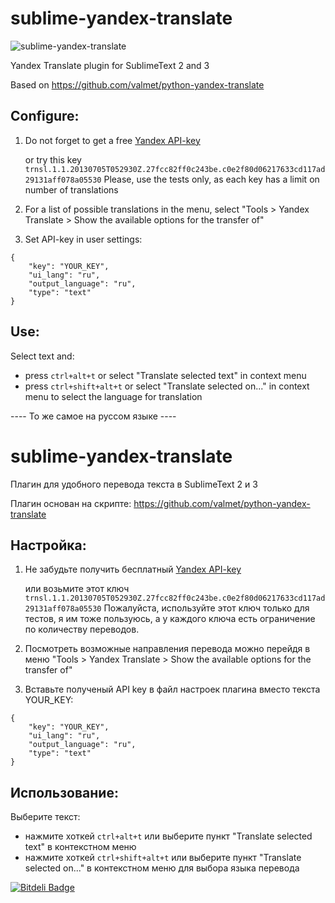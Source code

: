 sublime-yandex-translate
========================
![sublime-yandex-translate](https://dl.dropboxusercontent.com/u/8142395/yat.gif)

Yandex Translate plugin for SublimeText 2 and 3

Based on https://github.com/valmet/python-yandex-translate

Configure:
---------------
1. Do not forget to get a free [Yandex API-key](http://api.yandex.ru/key/form.xml?service=trnsl)

	or try this key `trnsl.1.1.20130705T052930Z.27fcc82ff0c243be.c0e2f80d06217633cd117ad29131aff078a05530` 
	Please, use the tests only, as each key has a limit on number of translations

2. For a list of possible translations in the menu, select "Tools > Yandex Translate > Show the available options for the transfer of"

3. Set API-key in user settings:
```
{
    "key": "YOUR_KEY",
    "ui_lang": "ru",
    "output_language": "ru",
    "type": "text"
}
```

Use:
---------------
Select text and:
- press `ctrl+alt+t` or select "Translate selected text" in context menu
- press `ctrl+shift+alt+t` or select "Translate selected on..." in context menu to select the language for translation




---- То же самое на руссом языке ----

sublime-yandex-translate
========================
Плагин для удобного перевода текста в SublimeText 2 и 3

Плагин основан на скрипте: https://github.com/valmet/python-yandex-translate

Настройка:
---------------
1. Не забудьте получить бесплатный [Yandex API-key](http://api.yandex.ru/key/form.xml?service=trnsl)

	или возьмите этот ключ `trnsl.1.1.20130705T052930Z.27fcc82ff0c243be.c0e2f80d06217633cd117ad29131aff078a05530` 
	Пожалуйста, используйте этот ключ только для тестов, я им тоже пользуюсь, а у каждого ключа есть ограничение по количеству переводов.

2. Посмотреть возможные направления перевода можно перейдя в меню "Tools > Yandex Translate > Show the available options for the transfer of"

3. Вставьте полученый API key в файл настроек плагина вместо текста YOUR_KEY:
```
{
    "key": "YOUR_KEY",
    "ui_lang": "ru",
    "output_language": "ru",
    "type": "text"
}
```

Использование:
---------------
Выберите текст:
- нажмите хоткей `ctrl+alt+t` или выберите пункт "Translate selected text" в контекстном меню
- нажмите хоткей `ctrl+shift+alt+t` или выберите пункт "Translate selected on..." в контекстном меню для выбора языка перевода


[![Bitdeli Badge](https://d2weczhvl823v0.cloudfront.net/pafnuty/sublime-yandex-translate/trend.png)](https://bitdeli.com/free "Bitdeli Badge")

